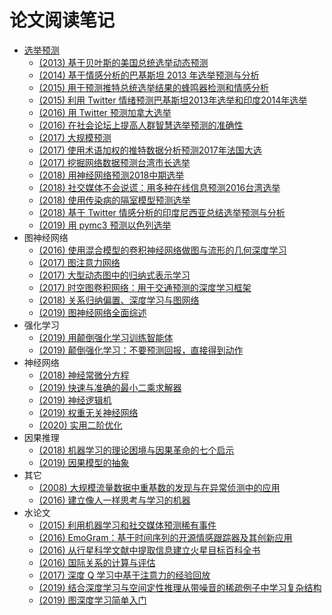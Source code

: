 # 论文阅读笔记

* [选举预测](election.md)
  * [(2013) 基于贝叶斯的美国总统选举动态预测](2013-dynamic-bayesian-forecasting-of-presidential-elections-in-the-states)
  * [(2014) 基于情感分析的巴基斯坦 2013 年选举预测与分析](2014-prediction-and-analysis-of-pakistan-election-2013-based-on-sentiment-analysis)
  * [(2015) 用于预测推特总统选举结果的蜂鸣器检测和情感分析](2015-buzzer-detection-and-sentiment-analysis-for-predicting-presidential-election-results-in-a-twitter-nation)
  * [(2015) 利用 Twitter 情绪预测巴基斯坦2013年选举和印度2014年选举](2015-using-twitter-sentiment-to-forecast-the-2013-pakistani-election-and-the-2014-indian-election)
  * [(2016) 用 Twitter 预测加拿大选举](2016-forecasting-canadian-elections-using-twitter)
  * [(2016) 在社会论坛上提高人群智慧选举预测的准确性](2016-boosting-election-prediction-accuracy-by-crowd-wisdom-on-social-forums)
  * [(2017) 大规模预测](2017-forecasting-at-scale)
  * [(2017) 使用术语加权的推特数据分析预测2017年法国大选](2017-prediction-of-the-2017-french-election-based-on-twitter-data-analysis)
  * [(2017) 挖掘网络数据预测台湾市长选举](2017-web-mining-for-the-mayoral-election-prediction-in-taiwan)
  * [(2018) 用神经网络预测2018中期选举](2018-using-neural-networks-to-predict-the-2018-midterm-election)
  * [(2018) 社交媒体不会说谎：用多种在线信息预测2016台湾选举](2018-social-media-would-not-lie-prediction-of-the-2016-taiwan-election-via-online-heterogeneous-data)
  * [(2018) 使用传染病的隔室模型预测选举](2018-forecasting-elections-using-compartmental-models-of-infection)
  * [(2018) 基于 Twitter 情感分析的印度尼西亚总结选举预测与分析](2018-prediction-and-analysis-of-indonesia-presidential-election-from-twitter-using-sentiment-analysis)
  * [(2019) 用 pymc3 预测以色列选举](2019-forecasting-the-israeli-elections-using-pymc3)
* 图神经网络
  * [(2016) 使用混合模型的卷积神经网络做图与流形的几何深度学习](2016-geometric-deep-learning-on-graphs-and-manifolds-using-mixture-model-cnns)
  * [(2017) 图注意力网络](2017-graph-attention-networks)
  * [(2017) 大型动态图中的归纳式表示学习](2017-inductive-representation-learning-on-large-graphs)
  * [(2017) 时空图卷积网络：用于交通预测的深度学习框架](2017-spatio-temporal-graph-convolutional-networks-a-deep-learning-framework-for-traffic-forecasting)
  * [(2018) 关系归纳偏置、深度学习与图网络](2018-a-relational-inductive-biases-deep-learning-and-graph-networks)
  * [(2019) 图神经网络全面综述](2019-a-comprehensive-survey-on-graph-neural-networks)
* 强化学习
  * [(2019) 用颠倒强化学习训练智能体](2019-training-agents-using-upside-down-reinforcement-learning)
  * [(2019) 颠倒强化学习：不要预测回报，直接得到动作](2019-reinforcement-learning-upside-down-don-t-predict-rewards-just-map-them-to-actions)
* 神经网络
  * [(2018) 神经常微分方程](2018-neural-ordinary-differential-equations)
  * [(2019) 快速与准确的最小二乘求解器](2019-fast-and-accurate-least-mean-squares-solvers)
  * [(2019) 神经逻辑机](2019-neural-logic-machines)
  * [(2019) 权重无关神经网络](2019-weight-agnostic-neural-networks)
  * [(2020) 实用二阶优化](2020-second-order-optimization-made-practical)
* 因果推理
  * [(2018) 机器学习的理论困境与因果革命的七个启示](2018-theoretical-impediments-to-machine-learning-with-seven-sparks-from-the-causal-revolution)
  * [(2019) 因果模型的抽象](2019-abstracting-causal-models)
* 其它
  * [(2008) 大规模流量数据中重基数的发现与在异常侦测中的应用](2008-finding-cardinality-heavy-hitters-in-massive-traffic-data-and-its-application-to-anomaly-detection)
  * [(2016) 建立像人一样思考与学习的机器](2016-building-machines-that-learn-and-think-like-people)
* 水论文
  * [(2015) 利用机器学习和社交媒体预测稀有事件](2015-on-predictability-of-rare-events-leveraging-social-media-a-machine-learning-perspective)
  * [(2016) EmoGram：基于时间序列的开源情感跟踪器及其创新应用](2016-emogram-an-open-source-time-sequence-based-emotion-tracker-and-its-innovative-applications)
  * [(2016) 从行星科学文献中提取信息建立火星目标百科全书](2016-creating-a-mars-target-encyclopedia-by-extracting-information-from-the-planetary-science-literature)
  * [(2016) 国际关系的计算与评估](2016-a-formal-calculus-for-international-relations-computation-and-evaluation)
  * [(2017) 深度 Q 学习中基于注意力的经验回放](2017-attention-based-experience-replay-in-deep-q-learning)
  * [(2019) 结合深度学习与空间定性推理从带噪音的稀疏例子中学习复杂结构](2019-combining-deep-learning-and-qualitative-spatial-reasoning-to-learn-complex-structures-from-sparse-examples-with-noise)
  * [(2019) 图深度学习简单入门](2019-a-gentle-introduction-to-deep-learning-for-graphs)
